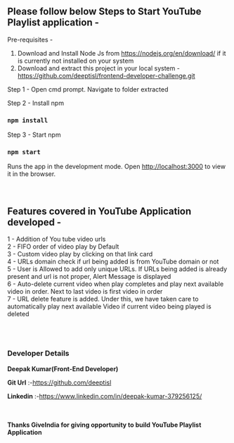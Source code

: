 ## Please follow below Steps to Start YouTube Playlist application - 

Pre-requisites - 
1. Download and Install Node Js from https://nodejs.org/en/download/ if it is currently not installed on your system
2. Download and extract this project in your local system - https://github.com/deeptisl/frontend-developer-challenge.git 

Step 1 - Open cmd prompt. Navigate to folder extracted

Step 2 - Install npm
### `npm install`
Step 3 - Start npm
### `npm start`
Runs the app in the development mode. Open [http://localhost:3000](http://localhost:3000) to view it in the browser.
<br/><br/><br/>
## Features covered in YouTube Application developed -
1 - Addition of You tube video urls<br/>
2 - FIFO order of video play by Default<br/>
3 - Custom video play by clicking on that link card<br/>
4 - URLs domain check if url being added is from YouTube domain or not<br/>
5 - User is Allowed to add only unique URLs. If URLs being added is already present and url is not proper, Alert Message is displayed<br/>
6 - Auto-delete current video when play completes and play next available video in order. Next to last video is first video in order<br/>
7 - URL delete feature is added. Under this, we have taken care to automatically play next available Video if current video being played is deleted<br/>

<br/><br/>
### Developer Details
**Deepak Kumar(Front-End Developer)**

**Git Url** :-https://github.com/deeptisl

**Linkedin** :-https://www.linkedin.com/in/deepak-kumar-379256125/


<br/><br/>
**Thanks GiveIndia for giving opportunity to build YouTube Playlist Application**
